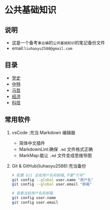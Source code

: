 # 公共基础知识

## 说明

- 这是一个备考`事业编`的`公共基础知识`的笔记备份文件
- email:`liuhaoyu2588@gmail.com`

## 目录

- [党史](./党历.md)
- [中特](./中特.md)
- [马哲](./马哲.md)
- [经济](./经济.md)
- [科技](./科技.md)

## 常用软件

1. vsCode :充当 Markdown 编辑器
    - 简体中文插件
    - MarkdownLint:确保 `.md` 文件格式正确
    - MarkMap:能让 `.md` 文件变成思维导图
2. Git & GitHub(liuhaoyu2588):充当备份

    ```sh
    # 配置 Git 全局用户名和邮箱,不要“引号”
    git config --global user.name "用户名"
    git config --global user.email "邮箱"

    # 查看当前用户名和邮箱
    git config user.name
    git config user.email
    ```
